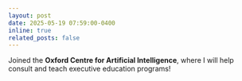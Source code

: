 ```yaml
---
layout: post
date: 2025-05-19 07:59:00-0400
inline: true
related_posts: false
---
```


Joined the **Oxford Centre for Artificial Intelligence**, where I will help consult and teach executive education programs!  